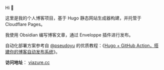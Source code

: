 Hi 👋

这里是我的个人博客项目，基于 Hugo 静态网站生成器构建，并托管于 Cloudflare Pages。

我使用 Obsidian 编写博客文章，通过 Enveloppe 插件进行发布。

自动化部署方案参考自 [@pseudoyu](https://github.com/pseudoyu) 的优质教程：《[Hugo + GitHub Action，搭建你的博客自动发布系统](https://www.pseudoyu.com/zh/2022/05/29/deploy_your_blog_using_hugo_and_github_action)》。

**访问地址**： [viazure.cc](https://viazure.cc)
